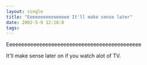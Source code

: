 ```yaml
---
layout: single
title: "Eeeeeeeeeeeeeeee It'll make sense later"
date: 2002-5-9 12:18:0
tags: 
---
```


Eeeeeeeeeeeeeeeeeeeeeeeeeeeeeeeeeeeeeeeeeeeee

It'll make sense later on if you watch alot of TV.


